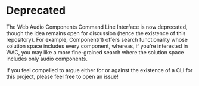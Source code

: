 # Deprecated

The Web Audio Components Command Line Interface is now deprecated, though the
idea remains open for discussion (hence the existence of this repository). For
example, Component(1) offers search functionality whose solution space includes
every component, whereas, if you're interested in WAC, you may like a more
fine-grained search where the solution space includes only audio components.

If you feel compelled to argue either for or against the existence of a CLI
for this project, please feel free to open an issue!

